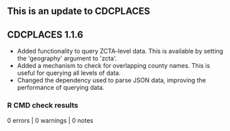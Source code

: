 ## This is an update to CDCPLACES

## CDCPLACES 1.1.6

* Added functionality to query ZCTA-level data. This is available by setting the 'geography' argument to 'zcta'.
* Added a mechanism to check for overlapping county names. This is useful for querying all levels of data.
* Changed the dependency used to parse JSON data, improving the performance of querying data.

### R CMD check results

0 errors | 0 warnings | 0 notes



